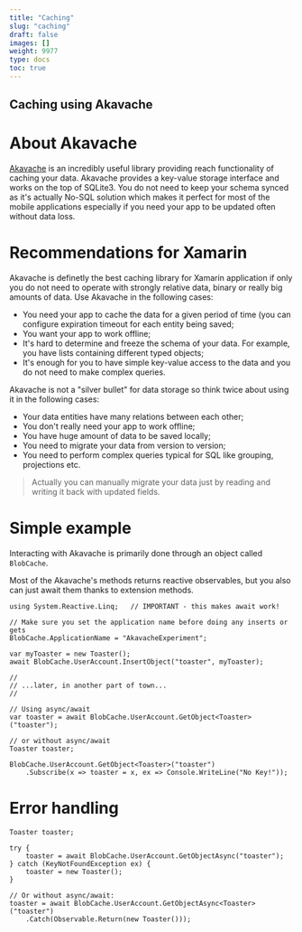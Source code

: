 ```yaml
---
title: "Caching"
slug: "caching"
draft: false
images: []
weight: 9977
type: docs
toc: true
---
```


## Caching using Akavache
 # About Akavache

[Akavache][1] is an incredibly useful library providing reach functionality of caching your data. Akavache provides a key-value storage interface and works on the top of SQLite3. You do not need to keep your schema synced as it's actually No-SQL solution which makes it perfect for most of the mobile applications especially if you need your app to be updated often without data loss.    

 # Recommendations for Xamarin

Akavache is definetly the best caching library for Xamarin application if only you do not need to operate with strongly relative data, binary or really big amounts of data. Use Akavache in the following cases:

 * You need your app to cache the data for a given period of time (you can configure expiration timeout for each entity being saved;
 * You want your app to work offline;
 * It's hard to determine and freeze the schema of your data. For example, you have lists containing different typed objects;
 * It's enough for you to have simple key-value access to the data and you do not need to make complex queries.

Akavache is not a "silver bullet" for data storage so think twice about using it in the following cases:

 * Your data entities have many relations between each other;
 * You don't really need your app to work offline;
 * You have huge amount of data to be saved locally;
 * You need to migrate your data from version to version;
 * You need to perform complex queries typical for SQL like grouping, projections etc.

> Actually you can manually migrate your data just by reading and writing it back with updated fields.

 # Simple example

Interacting with Akavache is primarily done through an object called `BlobCache`. 

Most of the Akavache's methods returns reactive observables, but you also can just await them thanks to extension methods.

<!-- language: lang-cs -->

    using System.Reactive.Linq;   // IMPORTANT - this makes await work!
    
    // Make sure you set the application name before doing any inserts or gets
    BlobCache.ApplicationName = "AkavacheExperiment";
    
    var myToaster = new Toaster();
    await BlobCache.UserAccount.InsertObject("toaster", myToaster);
    
    //
    // ...later, in another part of town...
    //
    
    // Using async/await
    var toaster = await BlobCache.UserAccount.GetObject<Toaster>("toaster");
    
    // or without async/await
    Toaster toaster;
    
    BlobCache.UserAccount.GetObject<Toaster>("toaster")
        .Subscribe(x => toaster = x, ex => Console.WriteLine("No Key!"));

 # Error handling

<!-- language: lang-cs -->

    Toaster toaster;
    
    try {
        toaster = await BlobCache.UserAccount.GetObjectAsync("toaster");
    } catch (KeyNotFoundException ex) {
        toaster = new Toaster();
    }
    
    // Or without async/await:
    toaster = await BlobCache.UserAccount.GetObjectAsync<Toaster>("toaster")
        .Catch(Observable.Return(new Toaster()));

  [1]: https://github.com/akavache/Akavache

